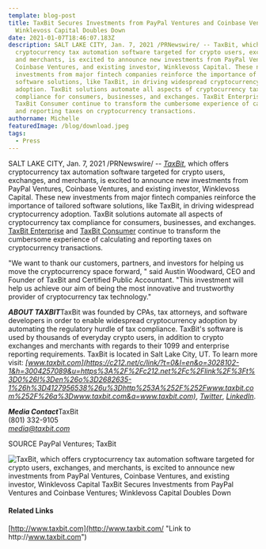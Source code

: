 ```yaml
---
template: blog-post
title: TaxBit Secures Investments from PayPal Ventures and Coinbase Ventures;
  Winklevoss Capital Doubles Down
date: 2021-01-07T18:46:07.183Z
description: SALT LAKE CITY, Jan. 7, 2021 /PRNewswire/ -- TaxBit, which offers
  cryptocurrency tax automation software targeted for crypto users, exchanges,
  and merchants, is excited to announce new investments from PayPal Ventures,
  Coinbase Ventures, and existing investor, Winklevoss Capital. These new
  investments from major fintech companies reinforce the importance of tailored
  software solutions, like TaxBit, in driving widespread cryptocurrency
  adoption. TaxBit solutions automate all aspects of cryptocurrency tax
  compliance for consumers, businesses, and exchanges. TaxBit Enterprise and
  TaxBit Consumer continue to transform the cumbersome experience of calculating
  and reporting taxes on cryptocurrency transactions.
authorname: Michelle
featuredImage: /blog/download.jpeg
tags:
  - Press
---
```

SALT LAKE CITY, Jan. 7, 2021 /PRNewswire/ -- *[TaxBit](https://c212.net/c/link/?t=0&l=en&o=3028102-1&h=2212152804&u=https%3A%2F%2Ftaxbit.com%2F&a=TaxBit)*, which offers cryptocurrency tax automation software targeted for crypto users, exchanges, and merchants, is excited to announce new investments from PayPal Ventures, Coinbase Ventures, and existing investor, Winklevoss Capital. These new investments from major fintech companies reinforce the importance of tailored software solutions, like TaxBit, in driving widespread cryptocurrency adoption. TaxBit solutions automate all aspects of cryptocurrency tax compliance for consumers, businesses, and exchanges. [TaxBit Enterprise](https://c212.net/c/link/?t=0&l=en&o=3028102-1&h=3414542430&u=https%3A%2F%2Ftaxbit.com%2Fenterprise&a=TaxBit+Enterprise) and [TaxBit Consumer](https://c212.net/c/link/?t=0&l=en&o=3028102-1&h=952950897&u=https%3A%2F%2Ftaxbit.com%2Fconsumer&a=TaxBit+Consumer) continue to transform the cumbersome experience of calculating and reporting taxes on cryptocurrency transactions.

"We want to thank our customers, partners, and investors for helping us move the cryptocurrency space forward, " said Austin Woodward, CEO and Founder of TaxBit and Certified Public Accountant. "This investment will help us achieve our aim of being the most innovative and trustworthy provider of cryptocurrency tax technology."

***ABOUT TAXBIT***TaxBit was founded by CPAs, tax attorneys, and software developers in order to enable widespread cryptocurrency adoption by automating the regulatory hurdle of tax compliance. TaxBit's software is used by thousands of everyday crypto users, in addition to crypto exchanges and merchants with regards to their 1099 and enterprise reporting requirements. TaxBit is located in Salt Lake City, UT. To learn more visit: *[www.taxbit.com](https://c212.net/c/link/?t=0&l=en&o=3028102-1&h=3004257089&u=https%3A%2F%2Fc212.net%2Fc%2Flink%2F%3Ft%3D0%26l%3Den%26o%3D2682635-1%26h%3D4127956538%26u%3Dhttp%253A%252F%252Fwww.taxbit.com%252F%26a%3Dwww.taxbit.com&a=www.taxbit.com)*, *[Twitter](https://c212.net/c/link/?t=0&l=en&o=3028102-1&h=1698073044&u=https%3A%2F%2Ftwitter.com%2FTaxBit&a=Twitter)*, *[LinkedIn](https://c212.net/c/link/?t=0&l=en&o=3028102-1&h=1795031741&u=https%3A%2F%2Fwww.linkedin.com%2Fcompany%2Ftaxbitteam%2F&a=LinkedIn)*.

***Media Contact***TaxBit\
‪(801) 332-9105\
*[media@taxbit.com](mailto:media@taxbit.com)*

SOURCE PayPal Ventures; TaxBit

![TaxBit, which offers cryptocurrency tax automation software targeted for crypto users, exchanges, and merchants, is excited to announce new investments from PayPal Ventures, Coinbase Ventures, and existing investor, Winklevoss Capital TaxBit Secures Investments from PayPal Ventures and Coinbase Ventures; Winklevoss Capital Doubles Down](/blog/download.jpeg)

#### Related Links

[http://www.taxbit.com](http://www.taxbit.com/ "Link to http\://www.taxbit.com")